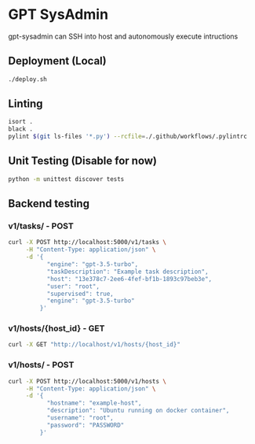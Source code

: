 # GPT SysAdmin

gpt-sysadmin can SSH into host and autonomously execute intructions

## Deployment (Local)

```bash
./deploy.sh
```

## Linting

```bash
isort .
black .
pylint $(git ls-files '*.py') --rcfile=./.github/workflows/.pylintrc
```

## Unit Testing (Disable for now)

```bash
python -m unittest discover tests
```

## Backend testing

### v1/tasks/ - POST

```bash
curl -X POST http://localhost:5000/v1/tasks \
     -H "Content-Type: application/json" \
     -d '{
           "engine": "gpt-3.5-turbo",
           "taskDescription": "Example task description",
           "host": "13e378c7-2ee6-4fef-bf1b-1893c97beb3e",
           "user": "root",
           "supervised": true,
           "engine": "gpt-3.5-turbo"
         }'
```

### v1/hosts/{host_id} - GET

```bash
curl -X GET "http://localhost/v1/hosts/{host_id}"
```

### v1/hosts/ - POST

```bash
curl -X POST http://localhost:5000/v1/hosts \
     -H "Content-Type: application/json" \
     -d '{
           "hostname": "example-host",
           "description": "Ubuntu running on docker container",
           "username": "root",
           "password": "PASSWORD"
         }'
```
